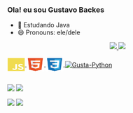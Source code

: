 ### Ola! eu sou Gustavo Backes

- 🌱 Estudando Java
- 😄 Pronouns: ele/dele

<div align="center">
  <a href="https://github.com/Gustavobackes">
  <img height="160em" src="https://github-readme-stats.vercel.app/api?username=Gustavobackes&show_icons=true&theme=dark&include_all_commits=true&count_private=true"/>
  <img height="160em" src="https://github-readme-stats.vercel.app/api/top-langs/?username=Gustavobackes&layout=compact&langs_count=7&theme=dark"/>
</div>

  <div style="display: inline_block"><br>
  <img align="center" alt="Gusta-Js" height="30" width="40" src="https://raw.githubusercontent.com/devicons/devicon/master/icons/javascript/javascript-plain.svg">
  
  
  <img align="center" alt="Gusta-HTML" height="30" width="40" src="https://raw.githubusercontent.com/devicons/devicon/master/icons/html5/html5-original.svg">
  <img align="center" alt="Gusta-CSS" height="30" width="40" src="https://raw.githubusercontent.com/devicons/devicon/master/icons/css3/css3-original.svg">
  <img align="center" alt="Gusta-Python" height="30" width="40" src="https://cdn.jsdelivr.net/gh/devicons/devicon/icons/java/java-original.svg">
 
</div>
  
  ##
  
  <div> 
  <a href="https://www.youtube.com/channel/UCFAeXr7c8mM-7tAzMfO6leA" target="_blank"><img src="https://img.shields.io/badge/YouTube-FF0000?style=for-the-badge&logo=youtube&logoColor=white" target="_blank"></a>
  <a href="https://www.instagram.com/gustavbaks/" target="_blank"><img src="https://img.shields.io/badge/-Instagram-%23E4405F?style=for-the-badge&logo=instagram&logoColor=white" target="_blank"></a>

 
  <a href = "mailto:kitzgustavo@gmail.com"><img src="https://img.shields.io/badge/-Gmail-%23333?style=for-the-badge&logo=gmail&logoColor=white" target="_blank"></a>
  <a href="https://www.linkedin.com/in/gustavo-backes-0ab79b198/" target="_blank"><img src="https://img.shields.io/badge/-LinkedIn-%230077B5?style=for-the-badge&logo=linkedin&logoColor=white" target="_blank"></a> 
 

 
</div>
